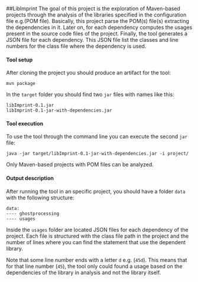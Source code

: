 ##LibImprint
The goal of this project is the exploration of Maven-based projects through the analysis of the libraries specified in
the configuration file e.g.(POM file). Basically, this project parse the POM(s) file(s) extracting the dependencies in
it. Later on, for each dependency computes the usages present in the source code files of the project. Finally, the tool
generates a JSON file for each dependency. This JSON file list the classes and line numbers for the class file where the 
dependency is used.

#### Tool setup
After cloning the project you should produce an artifact for the tool:
```
mvn package
```
In the `target` folder you should find two `jar` files with names like this:
```
libImprint-0.1.jar
libImprint-0.1-jar-with-dependencies.jar
```

#### Tool execution
To use the tool through the command line you can execute the second `jar` file:
```
java -jar target/libImprint-0.1-jar-with-dependencies.jar -i project/
```
Only Maven-based projects with POM files can be analyzed.

#### Output description
After running the tool in an specific project, you should have a folder `data` with the following structure:
```
data:
---- ghostprocessing
---- usages
```
Inside the `usages` folder are located JSON files for each dependency of the project. Each file is structured with the
class file path in the project and the number of lines where you can find the statement that use the dependent library.

Note that some line number ends with a letter `d` e.g. (`45d`). This means that for that line number (`45`), the tool
only could found a usage based on the dependencies of the library in analysis and not the library itself.